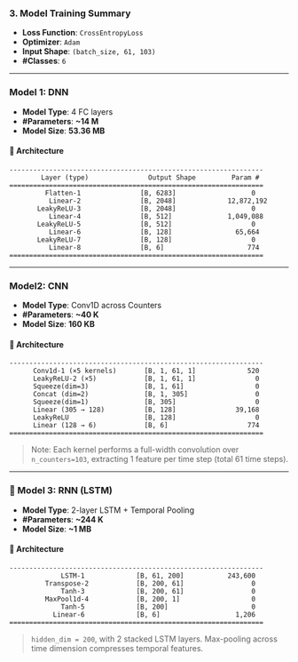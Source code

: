 
### 3. Model Training Summary

* **Loss Function**: `CrossEntropyLoss`
* **Optimizer**: `Adam`
* **Input Shape**: `(batch_size, 61, 103)`
* **#Classes**: `6`

---

### Model 1: DNN

* **Model Type**: 4 FC layers
* **#Parameters**: **\~14 M**
* **Model Size**: **53.36 MB**

#### 🔧 Architecture

```=py
----------------------------------------------------------------
        Layer (type)               Output Shape         Param #
================================================================
         Flatten-1               [B, 6283]                   0
          Linear-2               [B, 2048]             12,872,192
       LeakyReLU-3               [B, 2048]                   0
          Linear-4               [B, 512]              1,049,088
       LeakyReLU-5               [B, 512]                    0
          Linear-6               [B, 128]                65,664
       LeakyReLU-7               [B, 128]                    0
          Linear-8               [B, 6]                     774
================================================================
```

---

### Model2: CNN

* **Model Type**: Conv1D across Counters
* **#Parameters**: **\~40 K**
* **Model Size**: **160 KB**

#### 🔧 Architecture

```=py
----------------------------------------------------------------
      Conv1d-1 (×5 kernels)       [B, 1, 61, 1]             520
      LeakyReLU-2 (×5)            [B, 1, 61, 1]               0
      Squeeze(dim=3)              [B, 1, 61]                  0
      Concat (dim=2)              [B, 1, 305]                 0
      Squeeze(dim=1)              [B, 305]                    0
      Linear (305 → 128)          [B, 128]               39,168
      LeakyReLU                   [B, 128]                    0
      Linear (128 → 6)            [B, 6]                    774
================================================================
```

> Note: Each kernel performs a full-width convolution over `n_counters=103`, extracting 1 feature per time step (total 61 time steps).

---

### 🧠 Model 3: RNN (LSTM)

* **Model Type**: 2-layer LSTM + Temporal Pooling
* **#Parameters**: **\~244 K**
* **Model Size**: **\~1 MB**

#### 🔧 Architecture

```=py
----------------------------------------------------------------
             LSTM-1             [B, 61, 200]           243,600
         Transpose-2            [B, 200, 61]                 0
             Tanh-3             [B, 200, 61]                 0
         MaxPool1d-4            [B, 200, 1]                  0
             Tanh-5             [B, 200]                     0
           Linear-6             [B, 6]                   1,206
================================================================
```

> `hidden_dim = 200`, with 2 stacked LSTM layers. Max-pooling across time dimension compresses temporal features.